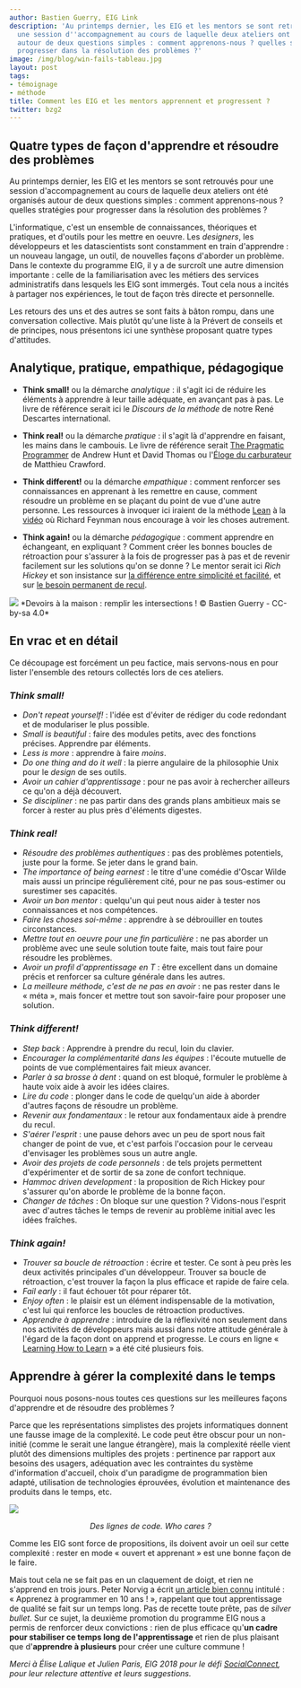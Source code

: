 ```yaml
---
author: Bastien Guerry, EIG Link
description: 'Au printemps dernier, les EIG et les mentors se sont retrouvés pour
  une session d''accompagnement au cours de laquelle deux ateliers ont été organisés
  autour de deux questions simples : comment apprenons-nous ? quelles stratégies pour
  progresser dans la résolution des problèmes ?'
image: /img/blog/win-fails-tableau.jpg
layout: post
tags:
- témoignage
- méthode
title: Comment les EIG et les mentors apprennent et progressent ?
twitter: bzg2
---
```


## Quatre types de façon d'apprendre et résoudre des problèmes

Au printemps dernier, les EIG et les mentors se sont retrouvés pour
une session d'accompagnement au cours de laquelle deux ateliers ont
été organisés autour de deux questions simples : comment
apprenons-nous ?  quelles stratégies pour progresser dans la
résolution des problèmes ?

L'informatique, c'est un ensemble de connaissances, théoriques et
pratiques, et d'outils pour les mettre en oeuvre.  Les *designers*,
les développeurs et les datascientists sont constamment en train
d'apprendre : un nouveau langage, un outil, de nouvelles façons
d'aborder un problème.  Dans le contexte du programme EIG, il y a de
surcroît une autre dimension importante : celle de la familiarisation
avec les métiers des services administratifs dans lesquels les EIG
sont immergés.  Tout cela nous a incités à partager nos expériences,
le tout de façon très directe et personnelle.

Les retours des uns et des autres se sont faits à bâton rompu, dans
une conversation collective.  Mais plutôt qu'une liste à la Prévert de
conseils et de principes, nous présentons ici une synthèse proposant
quatre types d'attitudes.

## Analytique, pratique, empathique, pédagogique

- **Think small!** ou la démarche *analytique* : il s'agit ici de
  réduire les éléments à apprendre à leur taille adéquate, en avançant
  pas à pas.  Le livre de référence serait ici le *Discours de la
  méthode* de notre René Descartes international.
  
- **Think real!** ou la démarche *pratique* : il s'agit là d'apprendre
  en faisant, les mains dans le cambouis.  Le livre de référence
  serait [The Pragmatic
  Programmer](https://en.wikipedia.org/wiki/The_Pragmatic_Programmer)
  de Andrew Hunt et David Thomas ou l'[Éloge du
  carburateur](https://www.editionsladecouverte.fr/catalogue/index-_loge_du_carburateur-9782707160065.html)
  de Matthieu Crawford.

- **Think different!** ou la démarche *empathique* : comment renforcer
  ses connaissances en apprenant à les remettre en cause, comment
  résoudre un problème en se plaçant du point de vue d'une autre
  personne.  Les ressources à invoquer ici iraient de la méthode
  [Lean](https://fr.wikipedia.org/wiki/Lean_(production)) à la
  [vidéo](https://www.youtube.com/watch?v=PsgBtOVzHKI) où Richard
  Feynman nous encourage à voir les choses autrement.
  
- **Think again!** ou la démarche *pédagogique* : comment apprendre en
  échangeant, en expliquant ?  Comment créer les bonnes boucles de
  rétroaction pour s'assurer à la fois de progresser pas à pas et de
  revenir facilement sur les solutions qu'on se donne ?  Le mentor
  serait ici *Rich Hickey* et son insistance sur [la différence entre
  simplicité et
  facilité](https://www.youtube.com/watch?v=34_L7t7fD_U), et sur [le
  besoin permanent de
  recul](https://www.youtube.com/watch?v=f84n5oFoZBc).

<img src="/img/apprendre_progresser.png"/>
*Devoirs à la maison : remplir les intersections ! © Bastien Guerry - CC-by-sa 4.0*

## En vrac et en détail

Ce découpage est forcément un peu factice, mais servons-nous en pour
lister l'ensemble des retours collectés lors de ces ateliers.

### *Think small!*

- *Don't repeat yourself!* : l'idée est d'éviter de rédiger du code
  redondant et de modulariser le plus possible.
- *Small is beautiful* : faire des modules petits, avec des fonctions
  précises.  Apprendre par éléments.
- *Less is more* : apprendre à faire *moins*.
- *Do one thing and do it well* : la pierre angulaire de la
  philosophie Unix pour le *design* de ses outils.
- *Avoir un cahier d'apprentissage* : pour ne pas avoir à rechercher
  ailleurs ce qu'on a déjà découvert.
- *Se discipliner* : ne pas partir dans des grands plans ambitieux
  mais se forcer à rester au plus près d'éléments digestes.

### *Think real!*

- *Résoudre des problèmes authentiques* : pas des problèmes
  potentiels, juste pour la forme.  Se jeter dans le grand bain.
- *The importance of being earnest* : le titre d'une comédie d'Oscar
  Wilde mais aussi un principe régulièrement cité, pour ne pas
  sous-estimer ou surestimer ses capacités.
- *Avoir un bon mentor* : quelqu'un qui peut nous aider à tester nos
  connaissances et nos compétences.
- *Faire les choses soi-même* : apprendre à se débrouiller en toutes
  circonstances.
- *Mettre tout en oeuvre pour une fin particulière* : ne pas aborder
  un problème avec une seule solution toute faite, mais tout faire
  pour résoudre les problèmes.
- *Avoir un profil d'apprentissage en T* : être excellent dans un
  domaine précis et renforcer sa culture générale dans les autres.
- *La meilleure méthode, c'est de ne pas en avoir* : ne pas rester
  dans le « méta », mais foncer et mettre tout son savoir-faire pour
  proposer une solution.

### *Think different!*

- *Step back* : Apprendre à prendre du recul, loin du clavier.
- *Encourager la complémentarité dans les équipes* : l'écoute mutuelle
  de points de vue complémentaires fait mieux avancer.
- *Parler à sa brosse à dent* : quand on est bloqué, formuler le
  problème à haute voix aide à avoir les idées claires.
- *Lire du code* : plonger dans le code de quelqu'un aide à aborder
  d'autres façons de résoudre un problème.
- *Revenir aux fondamentaux* : le retour aux fondamentaux aide à
  prendre du recul.
- *S'aérer l'esprit* : une pause dehors avec un peu de sport nous fait
  changer de point de vue, et c'est parfois l'occasion pour le cerveau
  d'envisager les problèmes sous un autre angle.
- *Avoir des projets de code personnels* : de tels projets permettent
  d'expérimenter et de sortir de sa zone de confort technique.
- *Hammoc driven development* : la proposition de Rich Hickey pour
  s'assurer qu'on aborde le problème de la bonne façon.
- *Changer de tâches* : On bloque sur une question ?  Vidons-nous
  l'esprit avec d'autres tâches le temps de revenir au problème
  initial avec les idées fraîches.

### *Think again!*

- *Trouver sa boucle de rétroaction* : écrire et tester.  Ce sont à
  peu près les deux activités principales d'un développeur.  Trouver
  sa boucle de rétroaction, c'est trouver la façon la plus efficace et
  rapide de faire cela.
- *Fail early* : il faut échouer tôt pour réparer tôt.
- *Enjoy often* : le plaisir est un élément indispensable de la
  motivation, c'est lui qui renforce les boucles de rétroaction
  productives.
- *Apprendre à apprendre* : introduire de la réflexivité non seulement
  dans nos activités de développeurs mais aussi dans notre attitude
  générale à l'égard de la façon dont on apprend et progresse.  Le
  cours en ligne « [Learning How to
  Learn](https://fr.coursera.org/learn/learning-how-to-learn) » a été
  cité plusieurs fois.

## Apprendre à gérer la complexité dans le temps

Pourquoi nous posons-nous toutes ces questions sur les meilleures
façons d'apprendre et de résoudre des problèmes ?

Parce que les représentations simplistes des projets informatiques
donnent une fausse image de la complexité.  Le code peut être obscur
pour un non-initié (comme le serait une langue étrangère), mais la
complexité réelle vient plutôt des dimensions multiples des projets :
pertinence par rapport aux besoins des usagers, adéquation avec les
contraintes du système d'information d'accueil, choix d'un paradigme
de programmation bien adapté, utilisation de technologies éprouvées,
évolution et maintenance des produits dans le temps, etc.

<a href="https://pxhere.com/en/photo/911144"><img src="https://c.pxhere.com/photos/72/9c/close_up_code_coding_computer_computing_conceptual_data_design-911144.jpg!d"/></a>
<center><p><em>Des lignes de code.  Who cares ?</em></p></center>

Comme les EIG sont force de propositions, ils doivent avoir un oeil
sur cette complexité : rester en mode « ouvert et apprenant » est une
bonne façon de le faire.

Mais tout cela ne se fait pas en un claquement de doigt, et rien ne
s'apprend en trois jours.  Peter Norvig a écrit [un article bien
connu](http://www.norvig.com/21-days.html) intitulé : « Apprenez à
programmer en 10 ans ! », rappelant que tout apprentissage de qualité
se fait sur un temps long.  Pas de recette toute prête, pas de *silver
bullet*.  Sur ce sujet, la deuxième promotion du programme EIG nous a
permis de renforcer deux convictions : rien de plus efficace qu'**un
cadre pour stabiliser ce temps long de l'apprentissage** et rien de
plus plaisant que d'**apprendre à plusieurs** pour créer une culture
commune !

*Merci à Élise Lalique et Julien Paris, EIG 2018 pour le défi
[SocialConnect](https://entrepreneur-interet-general.etalab.gouv.fr/defis/2018/socialconnect.html),
pour leur relecture attentive et leurs suggestions.*
